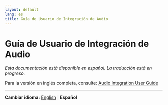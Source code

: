```yaml
---
layout: default
lang: es
title: Guía de Usuario de Integración de Audio
---
```


# Guía de Usuario de Integración de Audio

*Esta documentación está disponible en español. La traducción está en progreso.*

Para la versión en inglés completa, consulte: [Audio Integration User Guide](audio-integration-user-guide.md)

---

**Cambiar idioma:** [English](audio-integration-user-guide.md) | **Español**